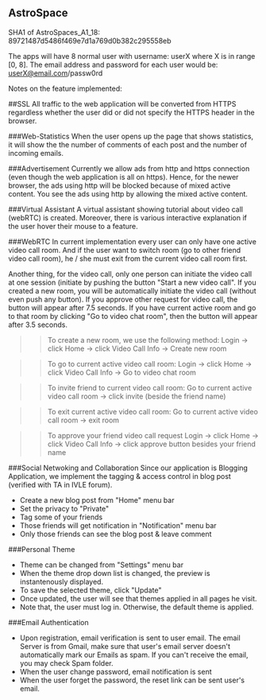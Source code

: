 ## AstroSpace

SHA1 of AstroSpaces_A1_18: 89721487d5486f469e7d1a769d0b382c295558eb

The apps will have 8 normal user with username: userX where X is in range [0, 8].
The email address and password for each user would be: userX@email.com/passw0rd

Notes on the feature implemented:

##SSL
All traffic to the web application will be converted from HTTPS regardless whether the user did or did not specify the HTTPS header in the browser.

###Web-Statistics
When the user opens up the page that shows statistics, it will show the the number of comments of each post and the number of incoming emails.


###Advertisement
Currently we allow ads from http and https connection (even though the web application is all on https).
Hence, for the newer browser, the ads using http will be blocked because of mixed active content. 
You see the ads using http by allowing the mixed active content.


###Virtual Assistant
A virtual assistant showing tutorial about video call (webRTC) is created. Moreover, there is various interactive explanation if the user hover their mouse to a feature.


###WebRTC
In current implementation every user can only have one active video call room. And if the user want to switch room (go to other friend video call room), he / she must exit from the current video call room first.

Another thing, for the video call, only one person can initiate the video call at one session (initiate by pushing the button "Start a new video call".
If you created a new room, you will be automatically initiate the video call (without even push any button).
If you approve other request for video call, the button will appear after 7.5 seconds.
If you have current active room and go to that room by clicking "Go to video chat room", then the button will appear after 3.5 seconds.

>>To create a new room, we use the following method:
Login -> click Home -> click Video Call Info  -> Create new room    

>>To go to current active video call room:
Login -> click Home -> click Video Call Info -> Go to video chat room

>>To invite friend to current video call room:
Go to current active video call room -> click invite (beside the friend name)

>>To exit current active video call room:
Go to current active video call room -> exit room

>>To approve your friend video call request
Login -> click Home -> click Video Call Info -> click approve button besides your friend name

    
###Social Netwoking and Collaboration
Since our application is Blogging Application, we implement the tagging & access control in blog post (verified with TA in IVLE forum).

- Create a new blog post from "Home" menu bar
- Set the privacy to "Private"
- Tag some of your friends
- Those friends will get notification in "Notification" menu bar
- Only those friends can see the blog post & leave comment

###Personal Theme
- Theme can be changed from "Settings" menu bar
- When the theme drop down list is changed, the preview is instantenously displayed.
- To save the selected theme, click "Update"
- Once updated, the user will see that themes applied in all pages he visit.
- Note that, the user must log in. Otherwise, the default theme is applied.

###Email Authentication
- Upon registration, email verification is sent to user email.
The email Server is from Gmail, make sure that user's email server doesn't automatically mark our Emails as spam.
If you can't receive the email, you may check Spam folder.
- When the user change password, email notification is sent
- When the user forget the password, the reset link can be sent user's email. 